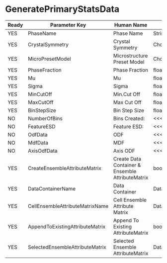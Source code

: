 # GeneratePrimaryStatsData #

| Ready | Parameter Key | Human Name | Parameter Type | Parameter Class |
|-------|---------------|------------|-----------------|----------------|
| YES | PhaseName | Phase Name | StringParameter::ValueType | StringParameter |
| YES | CrystalSymmetry | Crystal Symmetry | ChoicesParameter::ValueType | ChoicesParameter |
| YES | MicroPresetModel | Microstructure Preset Model | ChoicesParameter::ValueType | ChoicesParameter |
| YES | PhaseFraction | Phase Fraction | float64 | Float64Parameter |
| YES | Mu | Mu | float64 | Float64Parameter |
| YES | Sigma | Sigma | float64 | Float64Parameter |
| YES | MinCutOff | Min.Cut Off | float64 | Float64Parameter |
| YES | MaxCutOff | Max Cut Off | float64 | Float64Parameter |
| YES | BinStepSize | Bin Step Size | float64 | Float64Parameter |
| NO | NumberOfBins | Bins Created: | <<<NOT_IMPLEMENTED>>> | PreflightUpdatedValueFilterParameter |
| NO | FeatureESD | Feature ESD: | <<<NOT_IMPLEMENTED>>> | PreflightUpdatedValueFilterParameter |
| NO | OdfData | ODF | <<<NOT_IMPLEMENTED>>> | DynamicTableFilterParameter |
| NO | MdfData | MDF | <<<NOT_IMPLEMENTED>>> | DynamicTableFilterParameter |
| NO | AxisOdfData | Axis ODF | <<<NOT_IMPLEMENTED>>> | DynamicTableFilterParameter |
| YES | CreateEnsembleAttributeMatrix | Create Data Container & Ensemble AttributeMatrix | bool | BoolParameter |
| YES | DataContainerName | Data Container | DataPath | DataGroupCreationParameter |
| YES | CellEnsembleAttributeMatrixName | Cell Ensemble Attribute Matrix | DataPath | ArrayCreationParameter |
| YES | AppendToExistingAttributeMatrix | Append To Existing AttributeMatrix | bool | BoolParameter |
| YES | SelectedEnsembleAttributeMatrix | Selected Ensemble AttributeMatrix | DataPath | DataGroupSelectionParameter |

